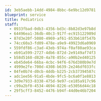 ```yaml
---
id: 3eb5aebb-14dd-4984-8bbc-6e9bc12d9781
blueprint: service
title: Pediatrics
staff:
  - 0933fbad-0db3-4356-bd3c-8b82d3e97b8d
  - 64496ea1-36db-40c3-917f-ec915122989d
  - 87d3e20f-5080-4969-af61-853b618f547b
  - 74cc60a3-fd09-478e-a9e9-49923d6a0969
  - 559fdf86-c3ad-43eb-974a-f0af80ae93ca
  - eb91a599-2727-4db6-872d-2e9149af74f3
  - b58d5168-d820-4a78-855c-a90b2ed40125
  - eb45de64-66ba-4cbc-94f6-676d380b9e7d
  - 4999e2fe-700d-4308-b639-2e246df033fc
  - 04fe0b74-d0cb-4ddb-b225-2cb37394587c
  - adc1ee56-91a5-4bde-9fc5-bc6a0f1e8813
  - 3d9e7933-8338-475d-9e97-ce185a917c96
  - c99a2bf0-4534-4694-8226-e53056d44c18
  - 29f5cff3-8452-4476-b94f-44d0e46b7204
---
```

